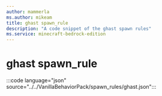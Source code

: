 ```yaml
---
author: mammerla
ms.author: mikeam
title: ghast spawn_rule
description: "A code snippet of the ghast spawn rules"
ms.service: minecraft-bedrock-edition
---
```


# ghast spawn_rule

:::code language="json" source="../../VanillaBehaviorPack/spawn_rules/ghast.json":::

